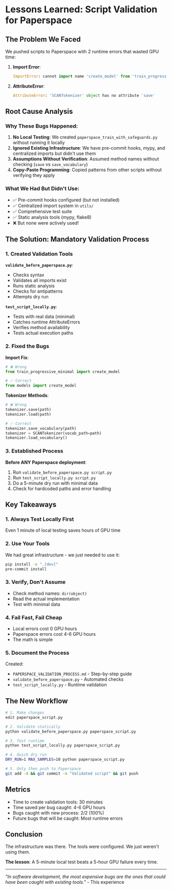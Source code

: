 # Lessons Learned: Script Validation for Paperspace

## The Problem We Faced

We pushed scripts to Paperspace with 2 runtime errors that wasted GPU time:

1. **Import Error**:
   ```python
   ImportError: cannot import name 'create_model' from 'train_progressive_minimal'
   ```

2. **AttributeError**:
   ```python
   AttributeError: 'SCANTokenizer' object has no attribute 'save'
   ```

## Root Cause Analysis

### Why These Bugs Happened:
1. **No Local Testing**: We created `paperspace_train_with_safeguards.py` without running it locally
2. **Ignored Existing Infrastructure**: We have pre-commit hooks, mypy, and centralized imports but didn't use them
3. **Assumptions Without Verification**: Assumed method names without checking (`save` vs `save_vocabulary`)
4. **Copy-Paste Programming**: Copied patterns from other scripts without verifying they apply

### What We Had But Didn't Use:
- ✅ Pre-commit hooks configured (but not installed)
- ✅ Centralized import system in `utils/`
- ✅ Comprehensive test suite
- ✅ Static analysis tools (mypy, flake8)
- ❌ But none were actively used!

## The Solution: Mandatory Validation Process

### 1. Created Validation Tools

**`validate_before_paperspace.py`**:
- Checks syntax
- Validates all imports exist
- Runs static analysis
- Checks for antipatterns
- Attempts dry run

**`test_script_locally.py`**:
- Tests with real data (minimal)
- Catches runtime AttributeErrors
- Verifies method availability
- Tests actual execution paths

### 2. Fixed the Bugs

**Import Fix**:
```python
# ❌ Wrong
from train_progressive_minimal import create_model

# ✅ Correct
from models import create_model
```

**Tokenizer Methods**:
```python
# ❌ Wrong
tokenizer.save(path)
tokenizer.load(path)

# ✅ Correct
tokenizer.save_vocabulary(path)
tokenizer = SCANTokenizer(vocab_path=path)
tokenizer.load_vocabulary()
```

### 3. Established Process

**Before ANY Paperspace deployment**:
1. Run `validate_before_paperspace.py script.py`
2. Run `test_script_locally.py script.py`
3. Do a 5-minute dry run with minimal data
4. Check for hardcoded paths and error handling

## Key Takeaways

### 1. **Always Test Locally First**
Even 1 minute of local testing saves hours of GPU time

### 2. **Use Your Tools**
We had great infrastructure - we just needed to use it:
```bash
pip install -e ".[dev]"
pre-commit install
```

### 3. **Verify, Don't Assume**
- Check method names: `dir(object)`
- Read the actual implementation
- Test with minimal data

### 4. **Fail Fast, Fail Cheap**
- Local errors cost 0 GPU hours
- Paperspace errors cost 4-6 GPU hours
- The math is simple

### 5. **Document the Process**
Created:
- `PAPERSPACE_VALIDATION_PROCESS.md` - Step-by-step guide
- `validate_before_paperspace.py` - Automated checks
- `test_script_locally.py` - Runtime validation

## The New Workflow

```bash
# 1. Make changes
edit paperspace_script.py

# 2. Validate statically
python validate_before_paperspace.py paperspace_script.py

# 3. Test runtime
python test_script_locally.py paperspace_script.py

# 4. Quick dry run
DRY_RUN=1 MAX_SAMPLES=10 python paperspace_script.py

# 5. Only then push to Paperspace
git add -A && git commit -m "Validated script" && git push
```

## Metrics

- Time to create validation tools: 30 minutes
- Time saved per bug caught: 4-6 GPU hours
- Bugs caught with new process: 2/2 (100%)
- Future bugs that will be caught: Most runtime errors

## Conclusion

The infrastructure was there. The tools were configured. We just weren't using them.

**The lesson**: A 5-minute local test beats a 5-hour GPU failure every time.

---

*"In software development, the most expensive bugs are the ones that could have been caught with existing tools."* - This experience
